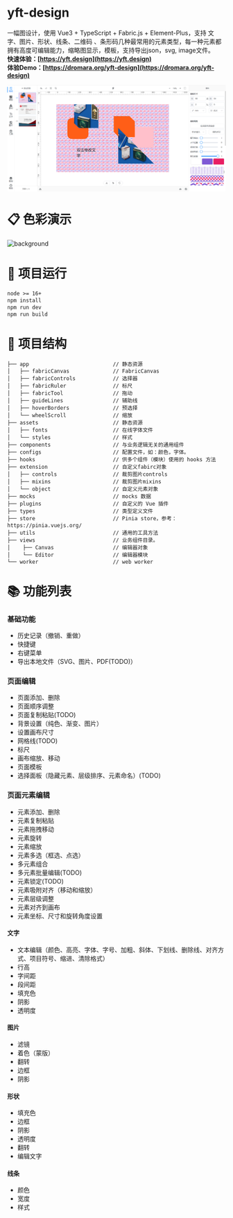 # yft-design
一幅图设计，使用 Vue3 + TypeScript + Fabric.js + Element-Plus，支持 文字、图片、形状、线条、二维码 、条形码几种最常用的元素类型，每一种元素都拥有高度可编辑能力，缩略图显示，模板，支持导出json，svg, image文件。  
<b>快速体验：[https://yft.design](https://yft.design)</b>  
<b>体验Demo：[https://dromara.org/yft-design](https://dromara.org/yft-design)</b>


![image](/docs/example.png)

# 📋 色彩演示

![background](/docs/background.gif)

# 🚀 项目运行
```
node >= 16+
npm install
npm run dev
npm run build
```

# 📖 项目结构
```
├── app                           // 静态资源
│   ├── fabricCanvas              // FabricCanvas
│   ├── fabricControls            // 选择器
│   ├── fabricRuler               // 标尺
│   ├── fabricTool                // 拖动
│   ├── guideLines                // 辅助线
│   ├── hoverBorders              // 预选择
│   └── wheelScroll               // 缩放
├── assets                        // 静态资源
│   ├── fonts                     // 在线字体文件
│   └── styles                    // 样式
├── components                    // 与业务逻辑无关的通用组件
├── configs                       // 配置文件，如：颜色，字体。
├── hooks                         // 供多个组件（模块）使用的 hooks 方法
├── extension                     // 自定义fabirc对象
│   ├── controls                  // 裁剪图片controls
│   ├── mixins                    // 裁剪图片mixins
│   └── object                    // 自定义元素对象
├── mocks                         // mocks 数据
├── plugins                       // 自定义的 Vue 插件
├── types                         // 类型定义文件
├── store                         // Pinia store，参考：https://pinia.vuejs.org/
├── utils                         // 通用的工具方法
├── views                         // 业务组件目录。
│    ├── Canvas                   // 编辑器对象
│    └── Editor                   // 编辑器模块
└── worker                        // web worker
```

# 📚 功能列表
### 基础功能
- 历史记录（撤销、重做）
- 快捷键
- 右键菜单
- 导出本地文件（SVG、图片、PDF(TODO)）
### 页面编辑
- 页面添加、删除
- 页面顺序调整
- 页面复制粘贴(TODO)
- 背景设置（纯色、渐变、图片）
- 设置画布尺寸
- 网格线(TODO)
- 标尺
- 画布缩放、移动
- 页面模板
- 选择面板（隐藏元素、层级排序、元素命名）(TODO)
### 页面元素编辑
- 元素添加、删除
- 元素复制粘贴
- 元素拖拽移动
- 元素旋转
- 元素缩放
- 元素多选（框选、点选）
- 多元素组合
- 多元素批量编辑(TODO)
- 元素锁定(TODO)
- 元素吸附对齐（移动和缩放）
- 元素层级调整
- 元素对齐到画布
- 元素坐标、尺寸和旋转角度设置
#### 文字
- 文本编辑（颜色、高亮、字体、字号、加粗、斜体、下划线、删除线、对齐方式、项目符号、缩进、清除格式）
- 行高
- 字间距
- 段间距
- 填充色
- 阴影
- 透明度
#### 图片
- 滤镜
- 着色（蒙版）
- 翻转
- 边框
- 阴影
#### 形状
- 填充色
- 边框
- 阴影
- 透明度
- 翻转
- 编辑文字
#### 线条
- 颜色
- 宽度
- 样式

